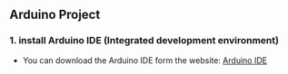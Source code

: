 ## Arduino Project
### 1. install Arduino IDE (Integrated development environment)
  - You can download the Arduino IDE form the website: [Arduino IDE](200~https://www.arduino.cc/en/software/)
